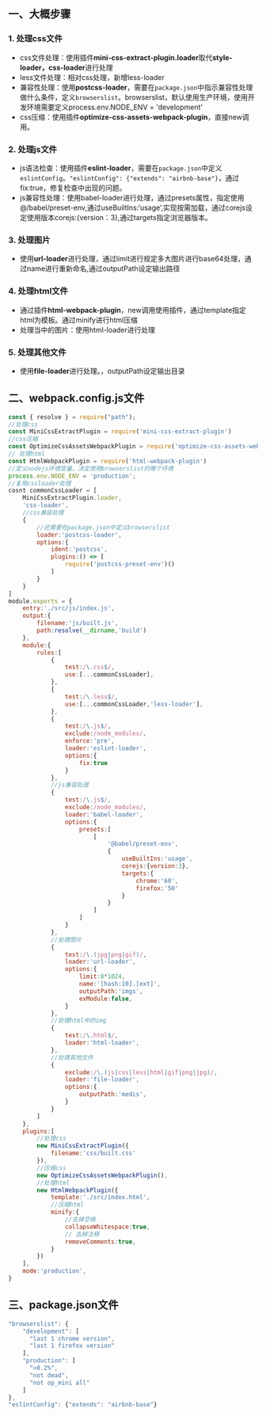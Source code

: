 ## 一、大概步骤
### 1. 处理css文件
* css文件处理：使用插件**mini-css-extract-plugin.loader**取代**style-loader，css-loader**进行处理
* less文件处理：相对css处理，新增less-loader
* 兼容性处理：使用**postcss-loader**，需要在`package.json`中指示兼容性处理做什么条件，定义`browserslist`。browserslist，默认使用生产环境，使用开发环境需要定义process.env.NODE_ENV = 'development'
* css压缩：使用插件**optimize-css-assets-webpack-plugin**，直接new调用。
### 2. 处理js文件
* js语法检查：使用插件**eslint-loader**，需要在`package.json`中定义`eslintConfig`。`"eslintConfig": {"extends": "airbnb-base"}`，通过fix:true，修复检查中出现的问题。
* js兼容性处理：使用babel-loader进行处理，通过presets属性，指定使用@/babel/preset-env,通过useBuiltIns:‘usage’,实现按需加载，通过corejs设定使用版本corejs:{version：3},通过targets指定浏览器版本。
### 3. 处理图片
* 使用**url-loader**进行处理，通过limit进行规定多大图片进行base64处理，通过name进行重新命名,通过outputPath设定输出路径
### 4. 处理html文件
* 通过插件**html-webpack-plugin**，new调用使用插件，通过template指定html为模板。通过minify进行html压缩
* 处理当中的图片：使用html-loader进行处理
### 5. 处理其他文件
* 使用**file-loader**进行处理。，outputPath设定输出目录
## 二、webpack.config.js文件
```js
const { resolve } = require("path");
//处理css
const MiniCssExtractPlugin = require('mini-css-extract-plugin')
//css压缩
const OptimizeCssAssetsWebpackPlugin = require('optimize-css-assets-webpack-plugin')
// 处理html
const HtmlWebpackPlugin = require('html-webpack-plugin')
//定义nodejs环境变量，决定使用browserslist的哪个环境
process.env.NODE_ENV = 'production';
//复用cssloader处理
cosnt commonCssLoader = [
	MiniCssExtractPlugin.loader,
	'css-loader',
	//css兼容处理
	{
		//还需要在package.json中定义browserslist
		loader:'postcss-loader',
		options:{
			ident:'postcss',
			plugins:() => [
				require('postcss-preset-env')()
			]
		}
	}
]
module.exports = {
  	entry:'./src/js/index.js',
	output:{
		filename:'js/built.js',
		path:resolve(__dirname,'build')
	},
	module:{
		rules:[
			{
				test:/\.css$/,
				use:[...commonCssLoader],
			},
			{
				test:/\.less$/,
				use:[...commonCssLoader,'less-loader'],
			},
			{
				test:/\.js$/,
				exclude:/node_modules/,
				enforce:'pre',
				loader:'eslint-loader',
				options:{
					fix:true
				}
			},
			//js兼容处理
			{
				test:/\.js$/,
				exclude:/node_modules/,
				loader:'babel-loader',
				options:{
					presets:[
						[
							'@babel/preset-env',
							{
								useBuiltIns:'usage',
								corejs:{version:3},
								targets:{
									chrome:'60',
									firefox:'50'
								}
							}
						]
					]
				}
			},
			//处理图片
			{
				test:/\.(jpg|png|gif)/,
				loader:'url-loader',
				options:{
					limit:8*1024,
					name:'[hash:10].[ext]',
					outputPath:'imgs',
					exModule:false,
				}
			},
			//处理html中的img
			{
				test:/\.html$/,
				loader:'html-loader',
			},
			//处理其他文件
			{
				exclude:/\.(js|css|less|html|gif|png|jpg)/,
				loader:'file-loader',
				options:{
					outputPath:'medis',
				}
			}
		]
	},
	plugins:[
		//处理css
		new MiniCssExtractPlugin({
			filename:'css/built.css'
		}),
		//压缩css
		new OptimizeCssAssetsWebpackPlugin(),
		//处理html
		new HtmlWebpackPlugin({
			template:'./src/index.html',
			//压缩html
			minify:{
				//去掉空格
				collapseWhitespace:true,
				// 去掉注释
				removeComments:true,
			}
		})
	],
	mode:'production',
}
```
## 三、package.json文件
```js
"browserslist": {
    "development": [
      "last 1 chrome version",
      "last 1 firefox version"
    ],
    "production": [
      ">0.2%",
      "not dead",
      "not op_mini all"
    ]
},
"eslintConfig": {"extends": "airbnb-base"}
```